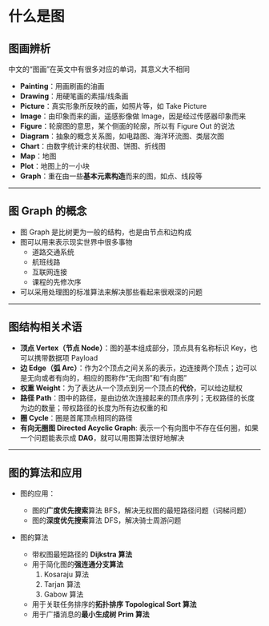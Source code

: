 # 什么是图

## 图画辨析

中文的“图画”在英文中有很多对应的单词，其意义大不相同

- **Painting**：用画刷画的油画
- **Drawing**：用硬笔画的素描/线条画
- **Picture**：真实形象所反映的画，如照片等，如 Take Picture
- **Image**：由印象而来的画，遥感影像做 Image，因是经过传感器印象而来
- **Figure**：轮廓图的意思，某个侧面的轮廓，所以有 Figure Out 的说法
- **Diagram**：抽象的概念关系图，如电路图、海洋环流图、类层次图
- **Chart**：由数字统计来的柱状图、饼图、折线图
- **Map**：地图
- **Plot**：地图上的一小块
- **Graph**：重在由一些**基本元素构造**而来的图，如点、线段等

---

## 图 Graph 的概念

- 图 Graph 是比树更为一般的结构，也是由节点和边构成
- 图可以用来表示现实世界中很多事物
  - 道路交通系统
  - 航班线路
  - 互联网连接
  - 课程的先修次序
- 可以采用处理图的标准算法来解决那些看起来很艰深的问题

---

## 图结构相关术语

- **顶点 Vertex（节点 Node）**：图的基本组成部分，顶点具有名称标识 Key，也可以携带数据项 Payload
- **边 Edge（弧 Arc）**：作为2个顶点之间关系的表示，边连接两个顶点；边可以是无向或者有向的，相应的图称作“无向图”和“有向图”
- **权重 Weight**：为了表达从一个顶点到另一个顶点的**代价**，可以给边赋权
- **路径 Path**：图中的路径，是由边依次连接起来的顶点序列；无权路径的长度为边的数量；带权路径的长度为所有边权重的和
- **圈 Cycle**：圈是首尾顶点相同的路径
- **有向无圈图 Directed Acyclic Graph**: 表示一个有向图中不存在任何圈，如果一个问题能表示成 **DAG**，就可以用图算法很好地解决

---

## 图的算法和应用

- 图的应用：
  - 图的**广度优先搜索**算法 BFS，解决无权图的最短路径问题（词梯问题）
  - 图的**深度优先搜索**算法 DFS，解决骑士周游问题

- 图的算法
  - 带权图最短路径的 **Dijkstra 算法**
  - 用于简化图的**强连通分支算法**
    1. Kosaraju 算法
    2. Tarjan 算法
    3. Gabow 算法
  - 用于关联任务排序的**拓扑排序 Topological Sort 算法**
  - 用于广播消息的**最小生成树 Prim 算法**

